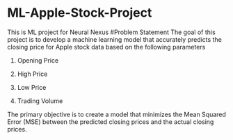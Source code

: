 # ML-Apple-Stock-Project
This is ML project for Neural Nexus
#Problem Statement
The goal of this project is to develop a machine learning model that accurately predicts the closing price for Apple stock data based on the following parameters

1. Opening Price

2. High Price

3. Low Price

4. Trading Volume

The primary objective is to create a model that minimizes the Mean Squared Error (MSE) between the predicted closing prices and the actual closing prices.
